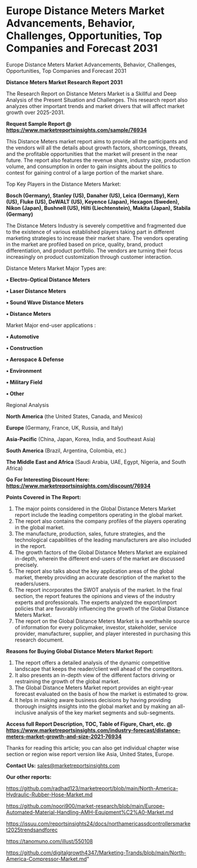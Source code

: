 # Europe Distance Meters Market Advancements, Behavior, Challenges, Opportunities, Top Companies and Forecast 2031
Europe Distance Meters Market Advancements, Behavior, Challenges, Opportunities, Top Companies and Forecast 2031

<strong>Distance Meters Market Research Report 2031</strong>

The Research Report on Distance Meters Market is a Skillful and Deep Analysis of the Present Situation and Challenges. This research report also analyzes other important trends and market drivers that will affect market growth over 2025-2031.

<strong>Request Sample Report @ <a href=https://www.marketreportsinsights.com/sample/76934>https://www.marketreportsinsights.com/sample/76934</a></strong>

This Distance Meters market report aims to provide all the participants and the vendors will all the details about growth factors, shortcomings, threats, and the profitable opportunities that the market will present in the near future. The report also features the revenue share, industry size, production volume, and consumption in order to gain insights about the politics to contest for gaining control of a large portion of the market share.

Top Key Players in the Distance Meters Market:

<strong>Bosch (Germany), Stanley (US), Danaher (US), Leica (Germany), Kern (US), Fluke (US), DeWALT (US), Keyence (Japan), Hexagon (Sweden), Nikon (Japan), Bushnell (US), Hilti (Liechtenstein), Makita (Japan), Stabila (Germany)</strong>

The Distance Meters Industry is severely competitive and fragmented due to the existence of various established players taking part in different marketing strategies to increase their market share. The vendors operating in the market are profiled based on price, quality, brand, product differentiation, and product portfolio. The vendors are turning their focus increasingly on product customization through customer interaction.

Distance Meters Market Major Types are:

<strong>• Electro-Optical Distance Meters

• Laser Distance Meters

• Sound Wave Distance Meters

• Distance Meters</strong>

Market Major end-user applications :

<strong>• Automotive

• Construction

• Aerospace & Defense

• Environment

• Military Field

• Other</strong>

Regional Analysis

</u><strong><b>North America</b></strong> (the United States, Canada, and Mexico)

<strong><b>Europe </b></strong>(Germany, France, UK, Russia, and Italy)

<strong><b>Asia-Pacific</b></strong> (China, Japan, Korea, India, and Southeast Asia)

<strong><b>South America</b></strong> (Brazil, Argentina, Colombia, etc.)

<strong><b>The Middle East and Africa</b></strong> (Saudi Arabia, UAE, Egypt, Nigeria, and South Africa)

<strong>Go For Interesting Discount Here: <a href=https://www.marketreportsinsights.com/discount/76934>https://www.marketreportsinsights.com/discount/76934</a></strong>

<strong>Points Covered in The Report:</strong>
<ol>
  <li>The major points considered in the Global Distance Meters Market report include the leading competitors operating in the global market.</li>
  <li>The report also contains the company profiles of the players operating in the global market.</li>
  <li>The manufacture, production, sales, future strategies, and the technological capabilities of the leading manufacturers are also included in the report.</li>
  <li>The growth factors of the Global Distance Meters Market are explained in-depth, wherein the different end-users of the market are discussed precisely.</li>
  <li>The report also talks about the key application areas of the global market, thereby providing an accurate description of the market to the readers/users.</li>
  <li>The report incorporates the SWOT analysis of the market. In the final section, the report features the opinions and views of the industry experts and professionals. The experts analyzed the export/import policies that are favorably influencing the growth of the Global Distance Meters Market.</li>
  <li>The report on the Global Distance Meters Market is a worthwhile source of information for every policymaker, investor, stakeholder, service provider, manufacturer, supplier, and player interested in purchasing this research document.</li>
</ol>
<strong>Reasons for Buying Global Distance Meters Market Report:</strong>

<ol>
  <li>The report offers a detailed analysis of the dynamic competitive landscape that keeps the reader/client well ahead of the competitors.</li>
  <li>It also presents an in-depth view of the different factors driving or restraining the growth of the global market.</li>
  <li>The Global Distance Meters Market report provides an eight-year forecast evaluated on the basis of how the market is estimated to grow.</li>
  <li>It helps in making aware business decisions by having providing thorough insights insights into the global market and by making an all-inclusive analysis of the key market segments and sub-segments.</li>
</ol>
<strong>Access full Report Description, TOC, Table of Figure, Chart, etc. @ <a href=https://www.marketreportsinsights.com/industry-forecast/distance-meters-market-growth-and-size-2021-76934>https://www.marketreportsinsights.com/industry-forecast/distance-meters-market-growth-and-size-2021-76934</a></strong>


Thanks for reading this article; you can also get individual chapter wise section or region wise report version like Asia, United States, Europe.

<strong>Contact Us:</strong>
sales@marketreportsinsights.com

<strong>Our other reports:</strong>

<a href=https://github.com/radhad123/marketreport/blob/main/North-America-Hydraulic-Rubber-Hose-Market.md>https://github.com/radhad123/marketreport/blob/main/North-America-Hydraulic-Rubber-Hose-Market.md</a>

<a href=https://github.com/noori900/market-research/blob/main/Europe-Automated-Material-Handling-AMH-Equipment%C2%A0-Market.md>https://github.com/noori900/market-research/blob/main/Europe-Automated-Material-Handling-AMH-Equipment%C2%A0-Market.md</a>

<a href=https://issuu.com/reportsinsights24/docs/northamericassdcontrollersmarket2025trendsandforec>https://issuu.com/reportsinsights24/docs/northamericassdcontrollersmarket2025trendsandforec</a>

<a href=https://tanomuno.com/illust/550108>https://tanomuno.com/illust/550108</a>

<a href=https://github.com/digitalgrowth4347/Marketing-Trands/blob/main/North-America-Compressor-Market.md>https://github.com/digitalgrowth4347/Marketing-Trands/blob/main/North-America-Compressor-Market.md</a>"

